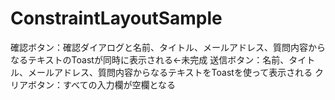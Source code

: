 # ConstraintLayoutSample
確認ボタン：確認ダイアログと名前、タイトル、メールアドレス、質問内容からなるテキストのToastが同時に表示される←未完成
送信ボタン：名前、タイトル、メールアドレス、質問内容からなるテキストをToastを使って表示される
クリアボタン：すべての入力欄が空欄となる
